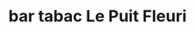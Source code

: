 ---
title: "bar tabac Le Puit Fleuri"
url: /argeles-gazost/bar-tabac-le-puit-fleuri/
shop: Tabak
---